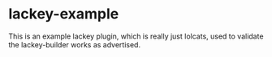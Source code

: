 # lackey-example

This is an example lackey plugin, which is really just lolcats, used to validate the lackey-builder works as advertised.
